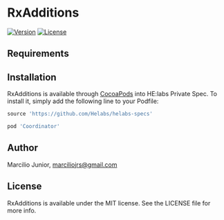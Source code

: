 # RxAdditions

[![Version](https://img.shields.io/badge/version-0.2.1-green.svg)](http://github.com/helabs/coordinator-pod-ios/)
[![License](https://img.shields.io/badge/license-MIT-lightgrey.svg)](http://github.com/helabs/coordinator-pod-ios/)

## Requirements

## Installation

RxAdditions is available through [CocoaPods](http://cocoapods.org) into HE:labs Private Spec. To install
it, simply add the following line to your Podfile:

```ruby
source 'https://github.com/Helabs/helabs-specs'

pod 'Coordinator'
```

## Author

Marcilio Junior, marciliojrs@gmail.com

## License

RxAdditions is available under the MIT license. See the LICENSE file for more info.